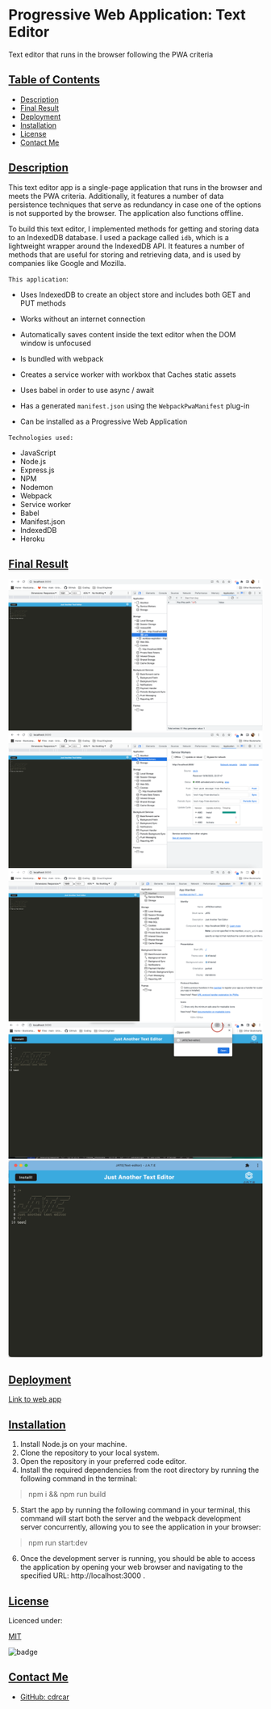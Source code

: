# Progressive Web Application: Text Editor
Text editor that runs in the browser following the PWA criteria

## [Table of Contents](#table-of-contents)

- [Description](#description)
- [Final Result](#final-result)
- [Deployment](#deployment)
- [Installation](#installation)
- [License](#license)
- [Contact Me](#contact)

## [Description](#table-of-contents)

This text editor app is a single-page application that runs in the browser and meets the PWA criteria. Additionally, it features a number of data persistence techniques that serve as redundancy in case one of the options is not supported by the browser. The application also functions offline.

To build this text editor, I implemented methods for getting and storing data to an IndexedDB database. I used a package called `idb`, which is a lightweight wrapper around the IndexedDB API. It features a number of methods that are useful for storing and retrieving data, and is used by companies like Google and Mozilla.

`This application`:

* Uses IndexedDB to create an object store and includes both GET and PUT methods

* Works without an internet connection

* Automatically saves content inside the text editor when the DOM window is unfocused

* Is bundled with webpack

* Creates a service worker with workbox that Caches static assets

* Uses babel in order to use async / await

* Has a generated `manifest.json` using the `WebpackPwaManifest` plug-in

* Can be installed as a Progressive Web Application


`Technologies used:`

- JavaScript
- Node.js
- Express.js
- NPM 
- Nodemon
- Webpack
- Service worker 
- Babel
- Manifest.json
- IndexedDB
- Heroku

## [Final Result](#table-of-contents)

![jate](./assets/jate.png)
![service-worker](./assets/service-worker.png)
![manifest-app](./assets/manifest-app.png)
![install](./assets/inst.png)
![app](./assets/app.png)


## [Deployment](#deployment)

[Link to web app]()

## [Installation](#installation)

1. Install Node.js on your machine.
2. Clone the repository to your local system.
3. Open the repository in your preferred code editor.
4. Install the required dependencies from the root directory by running the following command in the terminal:

> npm i && npm run build

5. Start the app by running the following command in your terminal, this command will start both the server and the webpack development server concurrently, allowing you to see the application in your browser: 

> npm run start:dev

6. Once the development server is running, you should be able to access the application by opening your web browser and navigating to the specified URL: http://localhost:3000 .



## [License](#table-of-contents)

Licenced under:

[MIT](https://choosealicense.com/licenses/MIT)

![badge](https://img.shields.io/badge/license-MIT-green>)


## [Contact Me](#table-of-contents)

- [GitHub: cdrcar](https://github.com/cdrcar)

